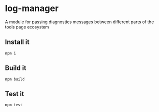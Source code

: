 # log-manager

A module for passing diagnostics messages between different parts of the tools page ecosystem

## Install it
`npm i`

## Build it
`npm build`

## Test it
`npm test`
